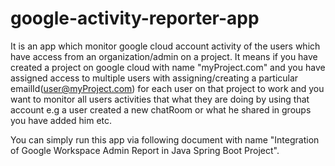 # google-activity-reporter-app
It is an app which monitor google cloud account activity of the users which have access from an organization/admin on a project. It means if you have created a project on
google cloud with name "myProject.com" and you have assigned access to multiple users with assigning/creating a particular emailId(user@myProject.com) for each user on
that project to work and you want to monitor all users activities that what they are doing by using that account e.g a user created a new chatRoom or what he shared in 
groups you have added him etc.

You can simply run this app via following document with name "Integration of Google Workspace Admin Report in Java Spring Boot Project".
